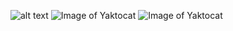 ![alt text](https://github.com/ros-kamach/DevOps_Vagrant/blob/master/progect_4/HAProxy.png)
![Image of Yaktocat](https://github.com/ros-kamach/DevOps_Vagrant/blob/master/progect_4/HAProxy.png)
![Image of Yaktocat](https://octodex.github.com/images/yaktocat.png)
